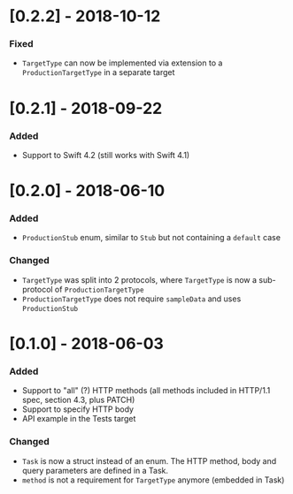 # [0.2.2] - 2018-10-12
### Fixed
- `TargetType` can now be implemented via extension to a `ProductionTargetType` in a separate target

# [0.2.1] - 2018-09-22
### Added
- Support to Swift 4.2 (still works with Swift 4.1)

# [0.2.0] - 2018-06-10
### Added
- `ProductionStub` enum, similar to `Stub` but not containing a `default` case

### Changed
- `TargetType` was split into 2 protocols, where `TargetType` is now a sub-protocol of `ProductionTargetType`
- `ProductionTargetType` does not require `sampleData` and uses `ProductionStub`

# [0.1.0] - 2018-06-03
### Added
- Support to "all" (?) HTTP methods (all methods included in HTTP/1.1 spec, section 4.3, plus PATCH)
- Support to specify HTTP body
- API example in the Tests target

### Changed
- `Task` is now a struct instead of an enum. The HTTP method, body and query parameters are defined in a Task.
- `method` is not a requirement for `TargetType` anymore (embedded in Task)
